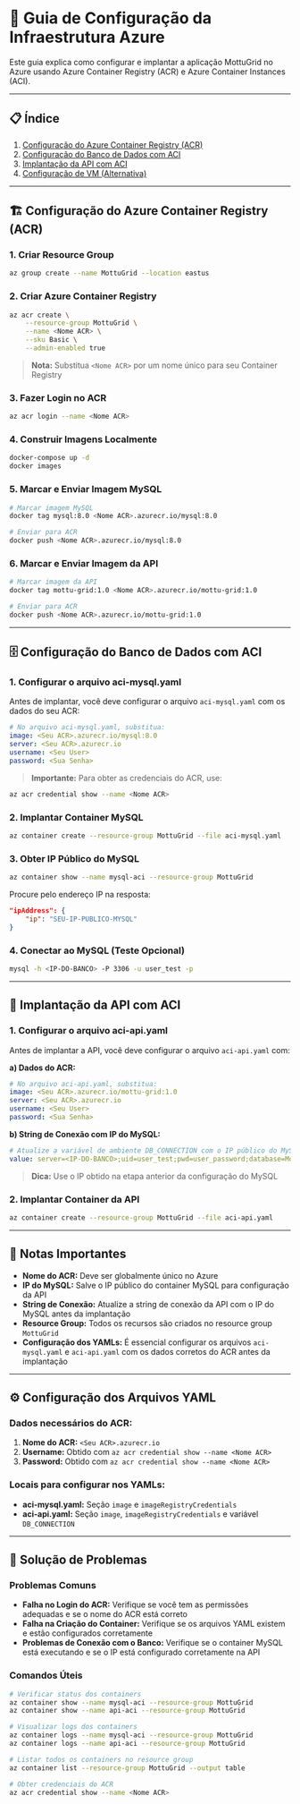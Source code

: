 # 🚀 Guia de Configuração da Infraestrutura Azure

Este guia explica como configurar e implantar a aplicação MottuGrid no Azure usando Azure Container Registry (ACR) e Azure Container Instances (ACI).

---

## 📋 Índice
1. [Configuração do Azure Container Registry (ACR)](#configuração-do-azure-container-registry-acr)
2. [Configuração do Banco de Dados com ACI](#configuração-do-banco-de-dados-com-aci)
3. [Implantação da API com ACI](#implantação-da-api-com-aci)
4. [Configuração de VM (Alternativa)](#configuração-de-vm-alternativa)

---

## 🏗️ Configuração do Azure Container Registry (ACR)

### 1. Criar Resource Group
```bash
az group create --name MottuGrid --location eastus
```

### 2. Criar Azure Container Registry
```bash
az acr create \
    --resource-group MottuGrid \
    --name <Nome ACR> \
    --sku Basic \
    --admin-enabled true
```
> **Nota:** Substitua `<Nome ACR>` por um nome único para seu Container Registry

### 3. Fazer Login no ACR
```bash
az acr login --name <Nome ACR>
```

### 4. Construir Imagens Localmente
```bash
docker-compose up -d
docker images
```

### 5. Marcar e Enviar Imagem MySQL
```bash
# Marcar imagem MySQL
docker tag mysql:8.0 <Nome ACR>.azurecr.io/mysql:8.0

# Enviar para ACR
docker push <Nome ACR>.azurecr.io/mysql:8.0
```

### 6. Marcar e Enviar Imagem da API
```bash
# Marcar imagem da API
docker tag mottu-grid:1.0 <Nome ACR>.azurecr.io/mottu-grid:1.0

# Enviar para ACR
docker push <Nome ACR>.azurecr.io/mottu-grid:1.0
```

---

## 🗄️ Configuração do Banco de Dados com ACI

### 1. Configurar o arquivo aci-mysql.yaml
Antes de implantar, você deve configurar o arquivo `aci-mysql.yaml` com os dados do seu ACR:

```yaml
# No arquivo aci-mysql.yaml, substitua:
image: <Seu ACR>.azurecr.io/mysql:8.0
server: <Seu ACR>.azurecr.io
username: <Seu User>
password: <Sua Senha>
```

> **Importante:** Para obter as credenciais do ACR, use:
```bash
az acr credential show --name <Nome ACR>
```

### 2. Implantar Container MySQL
```bash
az container create --resource-group MottuGrid --file aci-mysql.yaml
```

### 3. Obter IP Público do MySQL
```bash
az container show --name mysql-aci --resource-group MottuGrid
```
Procure pelo endereço IP na resposta:
```json
"ipAddress": {
    "ip": "SEU-IP-PUBLICO-MYSQL"
}
```

### 4. Conectar ao MySQL (Teste Opcional)
```bash
mysql -h <IP-DO-BANCO> -P 3306 -u user_test -p
```

---

## 🚀 Implantação da API com ACI

### 1. Configurar o arquivo aci-api.yaml
Antes de implantar a API, você deve configurar o arquivo `aci-api.yaml` com:

**a) Dados do ACR:**
```yaml
# No arquivo aci-api.yaml, substitua:
image: <Seu ACR>.azurecr.io/mottu-grid:1.0
server: <Seu ACR>.azurecr.io
username: <Seu User>
password: <Sua Senha>
```

**b) String de Conexão com IP do MySQL:**
```yaml
# Atualize a variável de ambiente DB_CONNECTION com o IP público do MySQL:
value: server=<IP-DO-BANCO>;uid=user_test;pwd=user_password;database=MottuGridDb;port=3306
```

> **Dica:** Use o IP obtido na etapa anterior da configuração do MySQL

### 2. Implantar Container da API
```bash
az container create --resource-group MottuGrid --file aci-api.yaml
```

---

## 📝 Notas Importantes

- **Nome do ACR:** Deve ser globalmente único no Azure
- **IP do MySQL:** Salve o IP público do container MySQL para configuração da API
- **String de Conexão:** Atualize a string de conexão da API com o IP do MySQL antes da implantação
- **Resource Group:** Todos os recursos são criados no resource group `MottuGrid`
- **Configuração dos YAMLs:** É essencial configurar os arquivos `aci-mysql.yaml` e `aci-api.yaml` com os dados corretos do ACR antes da implantação

---

## ⚙️ Configuração dos Arquivos YAML

### Dados necessários do ACR:
1. **Nome do ACR:** `<Seu ACR>.azurecr.io`
2. **Username:** Obtido com `az acr credential show --name <Nome ACR>`
3. **Password:** Obtido com `az acr credential show --name <Nome ACR>`

### Locais para configurar nos YAMLs:
- **aci-mysql.yaml:** Seção `image` e `imageRegistryCredentials`
- **aci-api.yaml:** Seção `image`, `imageRegistryCredentials` e variável `DB_CONNECTION`

---

## 🔧 Solução de Problemas

### Problemas Comuns
- **Falha no Login do ACR:** Verifique se você tem as permissões adequadas e se o nome do ACR está correto
- **Falha na Criação do Container:** Verifique se os arquivos YAML existem e estão configurados corretamente
- **Problemas de Conexão com o Banco:** Verifique se o container MySQL está executando e se o IP está configurado corretamente na API

### Comandos Úteis
```bash
# Verificar status dos containers
az container show --name mysql-aci --resource-group MottuGrid
az container show --name api-aci --resource-group MottuGrid

# Visualizar logs dos containers
az container logs --name mysql-aci --resource-group MottuGrid
az container logs --name api-aci --resource-group MottuGrid

# Listar todos os containers no resource group
az container list --resource-group MottuGrid --output table

# Obter credenciais do ACR
az acr credential show --name <Nome ACR>
```
